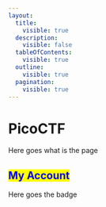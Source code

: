 ```yaml
---
layout:
  title:
    visible: true
  description:
    visible: false
  tableOfContents:
    visible: true
  outline:
    visible: true
  pagination:
    visible: true
---
```


# PicoCTF

Here goes what is the page

## <mark style="color:blue;">My Account</mark>

Here goes the badge

